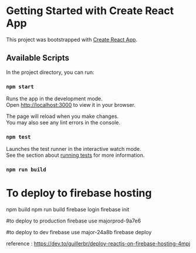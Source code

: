 # Getting Started with Create React App

This project was bootstrapped with [Create React App](https://github.com/facebook/create-react-app).

## Available Scripts

In the project directory, you can run:

### `npm start`

Runs the app in the development mode.\
Open [http://localhost:3000](http://localhost:3000) to view it in your browser.

The page will reload when you make changes.\
You may also see any lint errors in the console.

### `npm test`

Launches the test runner in the interactive watch mode.\
See the section about [running tests](https://facebook.github.io/create-react-app/docs/running-tests) for more information.

### `npm run build`

# To deploy to firebase hosting

npm build
npm run build
firebase login
firebase init

#to deploy to production
firebase use majorprod-9a7e6

#to deploy to dev
firebase use major-24a8b
firebase deploy

reference : https://dev.to/guillerbr/deploy-reactjs-on-firebase-hosting-4mpj



